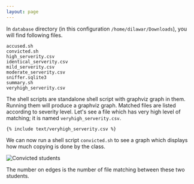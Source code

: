 ```yaml
---
layout: page
---
```


In `database` directory (in this configuration `/home/dilawar/Downloads`), you
will find following files.

~~~
accused.sh
convicted.sh
high_serverity.csv
identical_serverity.csv
mild_serverity.csv
moderate_serverity.csv
sniffer.sqlite3
summary.sh
veryhigh_serverity.csv
~~~

The shell scripts are standalone shell script with graphviz graph in them.
Running them will produce a graphviz graph. Matched files are listed according
to severity level. Let's see a file which has very high level of matching; it is
named `veryhigh_serverity.csv`.

~~~
{% include text/veryhigh_serverity.csv %}
~~~

We can now run a shell script `convicted.sh` to see a graph which displays how
much copying is done by the class.

![Convicted students]({{site.url}}/images/convicted.png)

The number on edges is the number of file matching between these two students.
